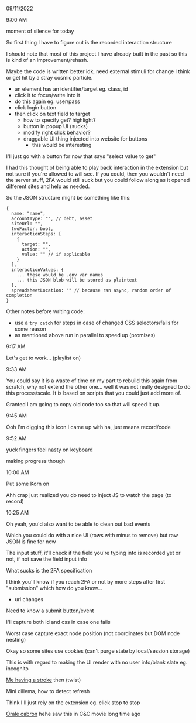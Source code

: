 09/11/2022

9:00 AM

moment of silence for today

So first thing I have to figure out is the recorded interaction structure

I should note that most of this project I have already built in the past so this is kind of an improvement/rehash.

Maybe the code is written better idk, need external stimuli for change I think or get hit by a stray cosmic particle.

- an element has an identifier/target eg. class, id
- click it to focus/write into it
- do this again eg. user/pass
- click login button
- then click on text field to target
  - how to specify get? highlight?
  - button in popup UI (sucks)
  - modify right click behavior?
  - draggable UI thing injected into website for buttons
    - this would be interesting

I'll just go with a button for now that says "select value to get"

I had this thought of being able to play back interaction in the extension but not sure if you're allowed to will see. If you could, then you wouldn't need the server stuff, 2FA would still suck but you could follow along as it opened different sites and help as needed.

So the JSON structure might be something like this:

```
{
  name: "name",
  accountType: "", // debt, asset
  siteUrl: "",
  twoFactor: bool,
  interactionSteps: [
    {
      target: "",
      action: "",
      value: "" // if applicable
    }
  ],
  interactionValues: {
    ... these would be .env var names
    ... this JSON blob will be stored as plaintext
  },
  spreadsheetLocation: "" // because ran async, random order of completion
}
```

Other notes before writing code:
- use a `try catch` for steps in case of changed CSS selectors/fails for some reason
- as mentioned above run in parallel to speed up (promises)

9:17 AM

Let's get to work... (playlist on)

9:33 AM

You could say it is a waste of time on my part to rebuild this again from scratch, why not extend the other one... well it was not really designed to do this process/scale. It is based on scripts that you could just add more of.

Granted I am going to copy old code too so that will speed it up.

9:45 AM

Ooh I'm digging this icon I came up with ha, just means record/code

9:52 AM

yuck fingers feel nasty on keyboard

making progress though

10:00 AM

Put some Korn on

Ahh crap just realized you do need to inject JS to watch the page (to record)

10:25 AM

Oh yeah, you'd also want to be able to clean out bad events

Which you could do with a nice UI (rows with minus to remove) but raw JSON is fine for now

The input stuff, it'll check if the field you're typing into is recorded yet or not, if not save the field input info

What sucks is the 2FA specification

I think you'll know if you reach 2FA or not by more steps after first "submission" which how do you know...

- url changes

Need to know a submit button/event

I'll capture both id and css in case one fails

Worst case capture exact node position (not coordinates but DOM node nesting)

Okay so some sites use cookies (can't purge state by local/session storage)

This is with regard to making the UI render with no user info/blank slate eg. incognito

[Me having a stroke](https://youtu.be/TcePkwagNFA?t=2) then (twist)

Mini dillema, how to detect refresh

Think I'll just rely on the extension eg. click stop to stop

[Órale cabron](https://youtu.be/edCQxYzQqhU?t=1) hehe saw this in C&C movie long time ago


